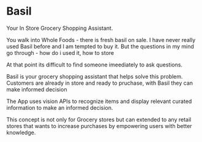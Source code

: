 # Basil
Your In Store Grocery Shopping Assistant.

You walk into Whole Foods - there is fresh basil on sale. I have never really used Basil before and I am tempted to buy it. But the questions in my mind go through - how do i used it, how to store

At that point its difficult to find someone imeediately to ask questions.

Basil is your grocery shopping assistant that helps solve this problem. Customers are already in store and ready to pruchase, with Basil they can make informed decision

The App uses vision APIs to recognize items and display relevant curated information to make an informed decision.

This concept is not only for Grocery stores but can extended to any retail stores that wants to increase purchases by empowering users with better knowledge.
